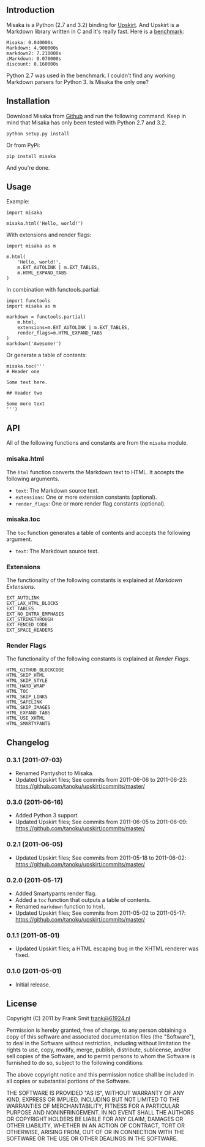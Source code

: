 ## Introduction

Misaka is a Python (2.7 and 3.2) binding for [Upskirt][-1]. And
Upskirt is a Markdown library written in C and it's really fast. Here is a
[benchmark][0]:

    Misaka: 0.040000s
    Markdown: 4.900000s
    markdown2: 7.210000s
    cMarkdown: 0.070000s
    discount: 0.160000s

Python 2.7 was used in the benchmark. I couldn't find any working Markdown
parsers for Python 3. Is Misaka the only one?


 [-1]: https://github.com/tanoku/upskirt
 [0]: https://github.com/FSX/misaka/blob/master/benchmark/benchmark.py


## Installation

Download Misaka from [Github][1] and run the following command. Keep in mind
that Misaka has only been tested with Python 2.7 and 3.2.

    python setup.py install

Or from PyPi:

    pip install misaka

And you're done.


 [1]: https://github.com/FSX/misaka


## Usage

Example:

    import misaka

    misaka.html('Hello, world!')

With extensions and render flags:

    import misaka as m

    m.html(
        'Hello, world!',
        m.EXT_AUTOLINK | m.EXT_TABLES,
        m.HTML_EXPAND_TABS
    )

In combination with functools.partial:

    import functools
    import misaka as m

    markdown = functools.partial(
        m.html,
        extensions=m.EXT_AUTOLINK | m.EXT_TABLES,
        render_flags=m.HTML_EXPAND_TABS
    )
    markdown('Awesome!')

Or generate a table of contents:

    misaka.toc('''
    # Header one

    Some text here.

    ## Header two

    Some more text
    ''')


## API

All of the following functions and constants are from the `misaka` module.


### misaka.html

The `html` function converts the Markdown text to HTML. It accepts the following arguments.

 * `text`: The Markdown source text.
 * `extensions`: One or more extension constants (optional).
 * `render_flags`: One or more render flag constants (optional).


### misaka.toc

The `toc` function generates a table of contents and accepts the following argument.

 * `text`: The Markdown source text.


### Extensions

The functionality of the following constants is explained at *Markdown Extensions*.

    EXT_AUTOLINK
    EXT_LAX_HTML_BLOCKS
    EXT_TABLES
    EXT_NO_INTRA_EMPHASIS
    EXT_STRIKETHROUGH
    EXT_FENCED_CODE
    EXT_SPACE_HEADERS


### Render Flags

The functionality of the following constants is explained at *Render Flags*.


    HTML_GITHUB_BLOCKCODE
    HTML_SKIP_HTML
    HTML_SKIP_STYLE
    HTML_HARD_WRAP
    HTML_TOC
    HTML_SKIP_LINKS
    HTML_SAFELINK
    HTML_SKIP_IMAGES
    HTML_EXPAND_TABS
    HTML_USE_XHTML
    HTML_SMARTYPANTS


## Changelog

### 0.3.1 (2011-07-03)

 * Renamed Pantyshot to Misaka.
 * Updated Upskirt files; See commits from 2011-06-06 to 2011-06-23:
   https://github.com/tanoku/upskirt/commits/master/

### 0.3.0 (2011-06-16)

 * Added Python 3 support.
 * Updated Upskirt files; See commits from 2011-06-05 to 2011-06-09:
   https://github.com/tanoku/upskirt/commits/master/

### 0.2.1 (2011-06-05)

 * Updated Upskirt files; See commits from 2011-05-18 to 2011-06-02:
   https://github.com/tanoku/upskirt/commits/master/

### 0.2.0 (2011-05-17)

 * Added Smartypants render flag.
 * Added a `toc` function that outputs a table of contents.
 * Renamed `markdown` function to `html`.
 * Updated Upskirt files; See commits from 2011-05-02 to 2011-05-17:
   https://github.com/tanoku/upskirt/commits/master/

### 0.1.1 (2011-05-01)

 * Updated Upskirt files; a HTML escaping bug in the XHTML renderer was fixed.

### 0.1.0 (2011-05-01)

 * Initial release.


## License

Copyright (C) 2011 by Frank Smit <frank@61924.nl>

Permission is hereby granted, free of charge, to any person obtaining a copy
of this software and associated documentation files (the "Software"), to deal
in the Software without restriction, including without limitation the rights
to use, copy, modify, merge, publish, distribute, sublicense, and/or sell
copies of the Software, and to permit persons to whom the Software is
furnished to do so, subject to the following conditions:

The above copyright notice and this permission notice shall be included in
all copies or substantial portions of the Software.

THE SOFTWARE IS PROVIDED "AS IS", WITHOUT WARRANTY OF ANY KIND, EXPRESS OR
IMPLIED, INCLUDING BUT NOT LIMITED TO THE WARRANTIES OF MERCHANTABILITY,
FITNESS FOR A PARTICULAR PURPOSE AND NONINFRINGEMENT. IN NO EVENT SHALL THE
AUTHORS OR COPYRIGHT HOLDERS BE LIABLE FOR ANY CLAIM, DAMAGES OR OTHER
LIABILITY, WHETHER IN AN ACTION OF CONTRACT, TORT OR OTHERWISE, ARISING FROM,
OUT OF OR IN CONNECTION WITH THE SOFTWARE OR THE USE OR OTHER DEALINGS IN
THE SOFTWARE.
